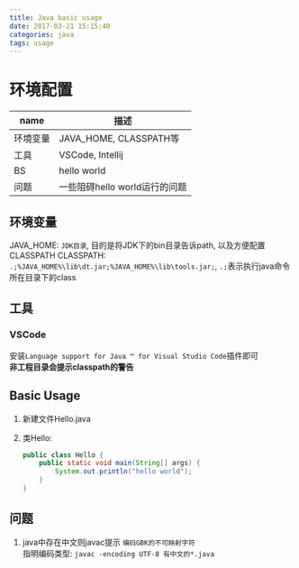 ```yaml
---
title: Java basic usage
date: 2017-03-21 15:15:40
categories: java
tags: usage
---
```

# 环境配置

|name|描述
|---|---|
|环境变量|JAVA_HOME, CLASSPATH等|
|工具|VSCode, Intellij|
|BS|hello world|
|问题|一些阻碍hello world运行的问题|

<!-- more -->

## 环境变量

JAVA_HOME: `JDK目录`, 目的是将JDK下的bin目录告诉path, 以及方便配置CLASSPATH
CLASSPATH: `.;%JAVA_HOME%\lib\dt.jar;%JAVA_HOME%\lib\tools.jar;`, `.;`表示执行java命令所在目录下的class

## 工具

### VSCode

安装`Language support for Java ™ for Visual Studio Code`插件即可  
**非工程目录会提示classpath的警告**

## Basic Usage

1. 新建文件Hello.java

2. 类Hello:
    ```java
    public class Hello {
        public static void main(String[] args) {
            System.out.println("hello world");
        }
    }
    ```

## 问题

1. java中存在中文则javac提示 `编码GBK的不可映射字符`  
    指明编码类型: `javac -encoding UTF-8 有中文的*.java`
